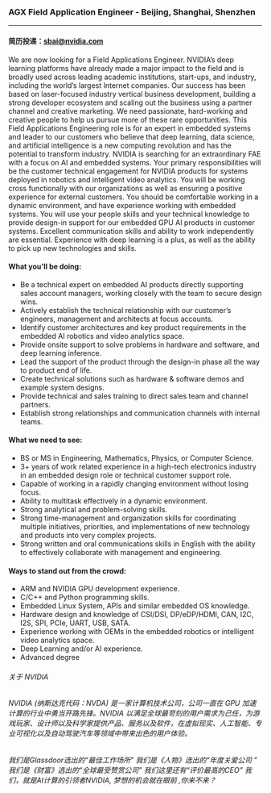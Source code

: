 ### AGX Field Application Engineer - Beijing, Shanghai, Shenzhen
___
#### 简历投递：sbai@nvidia.com

We are now looking for a Field Applications Engineer.
NVIDIA’s deep learning platforms have already made a major impact to the field and is broadly used across leading academic institutions, start-ups, and industry, including the world’s largest Internet companies. Our success has been based on laser-focused industry vertical business development, building a strong developer ecosystem and scaling out the business using a partner channel and creative marketing. We need passionate, hard-working and creative people to help us pursue more of these rare opportunities. This Field Applications Engineering role is for an expert in embedded systems and leader to our customers who believe that deep learning, data science, and artificial intelligence is a new computing revolution and has the potential to transform industry.
NVIDIA is searching for an extraordinary FAE with a focus on AI and embedded systems. Your primary responsibilities will be the customer technical engagement for NVIDIA products for systems deployed in robotics and intelligent video analytics. You will be working cross functionally with our organizations as well as ensuring a positive experience for external customers.
You should be comfortable working in a dynamic environment, and have experience working with embedded systems.  You will use your people skills and your technical knowledge to provide design-in support for our embedded GPU AI products in customer systems. Excellent communication skills and ability to work independently are essential. Experience with deep learning is a plus, as well as the ability to pick up new technologies and skills.

#### What you'll be doing:
- Be a technical expert on embedded AI products directly supporting sales account managers, working closely with the team to secure design wins.
- Actively establish the technical relationship with our customer’s engineers, management and architects at focus accounts.
- Identify customer architectures and key product requirements in the embedded AI robotics and video analytics space.
- Provide onsite support to solve problems in hardware and software, and deep learning inference.
- Lead the support of the product through the design-in phase all the way to product end of life.
- Create technical solutions such as hardware & software demos and example system designs.
- Provide technical and sales training to direct sales team and channel partners.
- Establish strong relationships and communication channels with internal teams.


#### What we need to see:
- BS or MS in Engineering, Mathematics, Physics, or Computer Science.
- 3+ years of work related experience in a high-tech electronics industry in an embedded design role or technical customer support role. 
- Capable of working in a rapidly changing environment without losing focus.
- Ability to multitask effectively in a dynamic environment.
- Strong analytical and problem-solving skills.
- Strong time-management and organization skills for coordinating multiple initiatives, priorities, and implementations of new technology and products into very complex projects.
- Strong written and oral communications skills in English with the ability to effectively collaborate with management and engineering.

#### Ways to stand out from the crowd:
- ARM and NVIDIA GPU development experience.
- C/C++ and Python programming skills.
- Embedded Linux System, APIs and similar embedded OS knowledge.
- Hardware design and knowledge of CSI/DSI, DP/eDP/HDMI, CAN, I2C, I2S, SPI, PCIe, UART, USB, SATA.
- Experience working with OEMs in the embedded robotics or intelligent video analytics space.
- Deep Learning and/or AI experience.
- Advanced degree

###### 关于 NVIDIA
###### NVIDIA (纳斯达克代码：NVDA) 是一家计算机技术公司，公司一直在 GPU 加速计算的行业中勇当开路先锋。NVIDIA 以满足全球最苛刻的用户需求为己任，为游戏玩家、设计师以及科学家提供产品、服务以及软件，在虚拟现实、人工智能、专业可视化以及自动驾驶汽车等领域中带来出色的用户体验。

###### 我们是Glassdoor选出的“最佳工作场所” 我们是《人物》选出的“年度关爱公司 ” 我们是《财富》选出的“全球最受赞赏公司”  我们这里还有“评价最高的CEO”  我们，就是AI计算的引领者NVIDIA, 梦想的机会就在眼前 ,你来不来？
